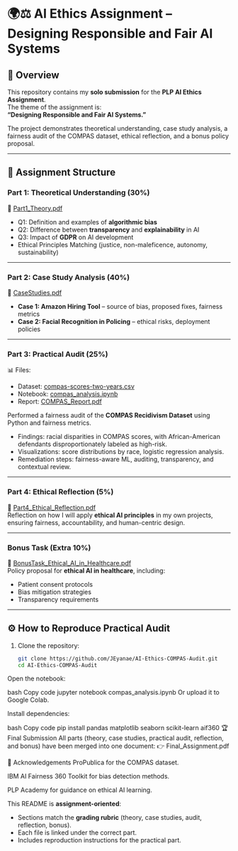 # 🌍⚖️ AI Ethics Assignment – Designing Responsible and Fair AI Systems  

## 📌 Overview
This repository contains my **solo submission** for the **PLP AI Ethics Assignment**.  
The theme of the assignment is:  
**“Designing Responsible and Fair AI Systems.”**

The project demonstrates theoretical understanding, case study analysis, a fairness audit of the COMPAS dataset, ethical reflection, and a bonus policy proposal.  

---

## 🎯 Assignment Structure  

### **Part 1: Theoretical Understanding (30%)**
📄 [Part1_Theory.pdf](./Part1_Theoretical_AI_Ethics.pdf)  
- Q1: Definition and examples of **algorithmic bias**  
- Q2: Difference between **transparency** and **explainability** in AI  
- Q3: Impact of **GDPR** on AI development  
- Ethical Principles Matching (justice, non-maleficence, autonomy, sustainability)  

---

### **Part 2: Case Study Analysis (40%)**
📄 [CaseStudies.pdf](./Part2_Case_Studies.pdf)  
- **Case 1: Amazon Hiring Tool** – source of bias, proposed fixes, fairness metrics  
- **Case 2: Facial Recognition in Policing** – ethical risks, deployment policies  

---

### **Part 3: Practical Audit (25%)**
📊 Files:  
- Dataset: [compas-scores-two-years.csv](./compas-scores-two-years.csv)  
- Notebook: [compas_analysis.ipynb](./Part3_COMPAS_Audit.ipynb)  
- Report: [COMPAS_Report.pdf](./Part3_COMPAS_Audit_Report.pdf)  

Performed a fairness audit of the **COMPAS Recidivism Dataset** using Python and fairness metrics.  
- Findings: racial disparities in COMPAS scores, with African-American defendants disproportionately labeled as high-risk.  
- Visualizations: score distributions by race, logistic regression analysis.  
- Remediation steps: fairness-aware ML, auditing, transparency, and contextual review.  

---

### **Part 4: Ethical Reflection (5%)**
📄 [Part4_Ethical_Reflection.pdf](./Part4_Ethical_Reflection.pdf)  
Reflection on how I will apply **ethical AI principles** in my own projects, ensuring fairness, accountability, and human-centric design.  

---

### **Bonus Task (Extra 10%)**
📄 [BonusTask_Ethical_AI_in_Healthcare.pdf](./BonusTask_Ethical_AI_in_Healthcare.pdf)  
Policy proposal for **ethical AI in healthcare**, including:  
- Patient consent protocols  
- Bias mitigation strategies  
- Transparency requirements  

---

## ⚙️ How to Reproduce Practical Audit  

1. Clone the repository:
   ```bash
   git clone https://github.com/JEyanae/AI-Ethics-COMPAS-Audit.git
   cd AI-Ethics-COMPAS-Audit
Open the notebook:

bash
Copy code
jupyter notebook compas_analysis.ipynb
Or upload it to Google Colab.

Install dependencies:

bash
Copy code
pip install pandas matplotlib seaborn scikit-learn aif360
🏆 Final Submission
All parts (theory, case studies, practical audit, reflection, and bonus) have been merged into one document:
👉 Final_Assignment.pdf

🙏 Acknowledgements
ProPublica for the COMPAS dataset.

IBM AI Fairness 360 Toolkit for bias detection methods.

PLP Academy for guidance on ethical AI learning.


This README is **assignment-oriented**:  
- Sections match the **grading rubric** (theory, case studies, audit, reflection, bonus).  
- Each file is linked under the correct part.  
- Includes reproduction instructions for the practical part.  
